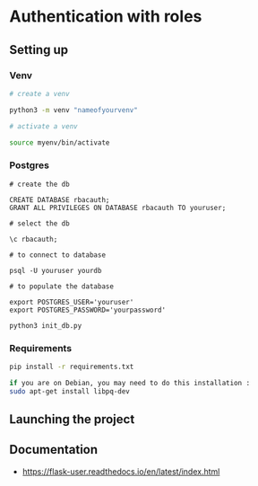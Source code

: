 # Authentication with roles

## Setting up

### Venv

```bash
# create a venv

python3 -m venv "nameofyourvenv"

# activate a venv

source myenv/bin/activate
```

### Postgres

```psql
# create the db

CREATE DATABASE rbacauth;
GRANT ALL PRIVILEGES ON DATABASE rbacauth TO youruser;

# select the db

\c rbacauth;

# to connect to database

psql -U youruser yourdb

# to populate the database 

export POSTGRES_USER='youruser'
export POSTGRES_PASSWORD='yourpassword'

python3 init_db.py
```

### Requirements

```bash
pip install -r requirements.txt

if you are on Debian, you may need to do this installation :
sudo apt-get install libpq-dev
```

## Launching the project



## Documentation

- https://flask-user.readthedocs.io/en/latest/index.html
